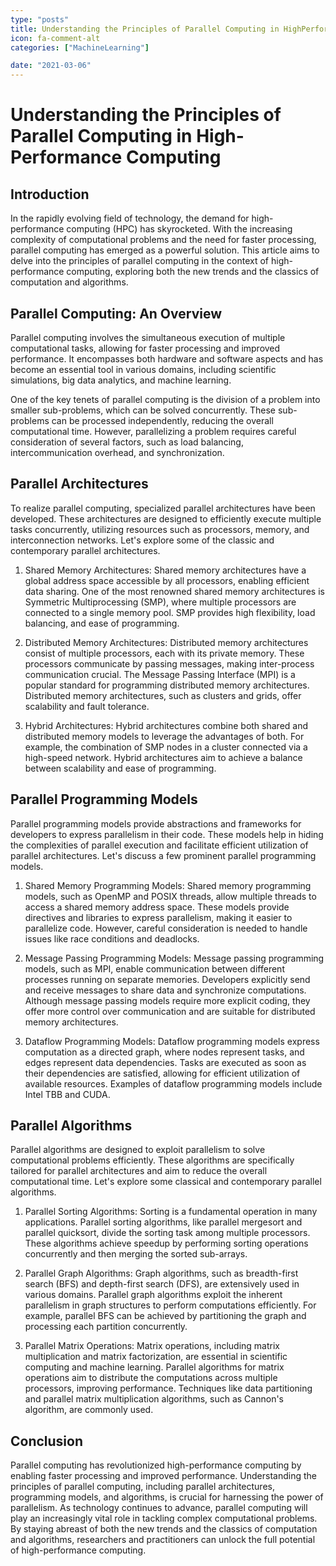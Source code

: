 ```yaml
---
type: "posts"
title: Understanding the Principles of Parallel Computing in HighPerformance Computing
icon: fa-comment-alt
categories: ["MachineLearning"]

date: "2021-03-06"
---
```




# Understanding the Principles of Parallel Computing in High-Performance Computing

## Introduction

In the rapidly evolving field of technology, the demand for high-performance computing (HPC) has skyrocketed. With the increasing complexity of computational problems and the need for faster processing, parallel computing has emerged as a powerful solution. This article aims to delve into the principles of parallel computing in the context of high-performance computing, exploring both the new trends and the classics of computation and algorithms.

## Parallel Computing: An Overview

Parallel computing involves the simultaneous execution of multiple computational tasks, allowing for faster processing and improved performance. It encompasses both hardware and software aspects and has become an essential tool in various domains, including scientific simulations, big data analytics, and machine learning.

One of the key tenets of parallel computing is the division of a problem into smaller sub-problems, which can be solved concurrently. These sub-problems can be processed independently, reducing the overall computational time. However, parallelizing a problem requires careful consideration of several factors, such as load balancing, intercommunication overhead, and synchronization.

## Parallel Architectures

To realize parallel computing, specialized parallel architectures have been developed. These architectures are designed to efficiently execute multiple tasks concurrently, utilizing resources such as processors, memory, and interconnection networks. Let's explore some of the classic and contemporary parallel architectures.

1. Shared Memory Architectures:
   Shared memory architectures have a global address space accessible by all processors, enabling efficient data sharing. One of the most renowned shared memory architectures is Symmetric Multiprocessing (SMP), where multiple processors are connected to a single memory pool. SMP provides high flexibility, load balancing, and ease of programming.

2. Distributed Memory Architectures:
   Distributed memory architectures consist of multiple processors, each with its private memory. These processors communicate by passing messages, making inter-process communication crucial. The Message Passing Interface (MPI) is a popular standard for programming distributed memory architectures. Distributed memory architectures, such as clusters and grids, offer scalability and fault tolerance.

3. Hybrid Architectures:
   Hybrid architectures combine both shared and distributed memory models to leverage the advantages of both. For example, the combination of SMP nodes in a cluster connected via a high-speed network. Hybrid architectures aim to achieve a balance between scalability and ease of programming.

## Parallel Programming Models

Parallel programming models provide abstractions and frameworks for developers to express parallelism in their code. These models help in hiding the complexities of parallel execution and facilitate efficient utilization of parallel architectures. Let's discuss a few prominent parallel programming models.

1. Shared Memory Programming Models:
   Shared memory programming models, such as OpenMP and POSIX threads, allow multiple threads to access a shared memory address space. These models provide directives and libraries to express parallelism, making it easier to parallelize code. However, careful consideration is needed to handle issues like race conditions and deadlocks.

2. Message Passing Programming Models:
   Message passing programming models, such as MPI, enable communication between different processes running on separate memories. Developers explicitly send and receive messages to share data and synchronize computations. Although message passing models require more explicit coding, they offer more control over communication and are suitable for distributed memory architectures.

3. Dataflow Programming Models:
   Dataflow programming models express computation as a directed graph, where nodes represent tasks, and edges represent data dependencies. Tasks are executed as soon as their dependencies are satisfied, allowing for efficient utilization of available resources. Examples of dataflow programming models include Intel TBB and CUDA.

## Parallel Algorithms

Parallel algorithms are designed to exploit parallelism to solve computational problems efficiently. These algorithms are specifically tailored for parallel architectures and aim to reduce the overall computational time. Let's explore some classical and contemporary parallel algorithms.

1. Parallel Sorting Algorithms:
   Sorting is a fundamental operation in many applications. Parallel sorting algorithms, like parallel mergesort and parallel quicksort, divide the sorting task among multiple processors. These algorithms achieve speedup by performing sorting operations concurrently and then merging the sorted sub-arrays.

2. Parallel Graph Algorithms:
   Graph algorithms, such as breadth-first search (BFS) and depth-first search (DFS), are extensively used in various domains. Parallel graph algorithms exploit the inherent parallelism in graph structures to perform computations efficiently. For example, parallel BFS can be achieved by partitioning the graph and processing each partition concurrently.

3. Parallel Matrix Operations:
   Matrix operations, including matrix multiplication and matrix factorization, are essential in scientific computing and machine learning. Parallel algorithms for matrix operations aim to distribute the computations across multiple processors, improving performance. Techniques like data partitioning and parallel matrix multiplication algorithms, such as Cannon's algorithm, are commonly used.

## Conclusion

Parallel computing has revolutionized high-performance computing by enabling faster processing and improved performance. Understanding the principles of parallel computing, including parallel architectures, programming models, and algorithms, is crucial for harnessing the power of parallelism. As technology continues to advance, parallel computing will play an increasingly vital role in tackling complex computational problems. By staying abreast of both the new trends and the classics of computation and algorithms, researchers and practitioners can unlock the full potential of high-performance computing.